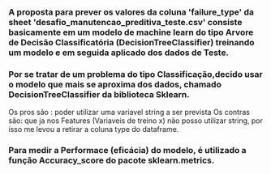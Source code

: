 
###  A proposta para prever os valores da coluna 'failure_type' da sheet 'desafio_manutencao_preditiva_teste.csv' consiste basicamente em um modelo de machine learn do tipo Arvore de Decisão Classificatória (DecisionTreeClassifier) treinando um modelo e em seguida aplicado dos dados de Teste.

###  Por se tratar de um problema do tipo Classificação,decido usar o modelo que mais se aproxima dos dados,  chamado DecisionTreeClassifier da biblioteca Sklearn. 
  Os pros são : poder utilizar uma variavel string a ser prevista 
  Os contras são: que ja nos Features (Variaveis de treino x) não posso utilizar string, por isso me levou a retirar a coluna type do dataframe.
  
  
###  Para medir a Performace (eficácia) do modelo, é utilizado a função Accuracy_score do pacote sklearn.metrics.
